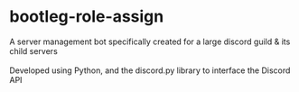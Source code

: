 # bootleg-role-assign

A server management bot specifically created for a large discord guild & its child servers</br>
</br>
Developed using Python, and the discord.py library to interface the Discord API
